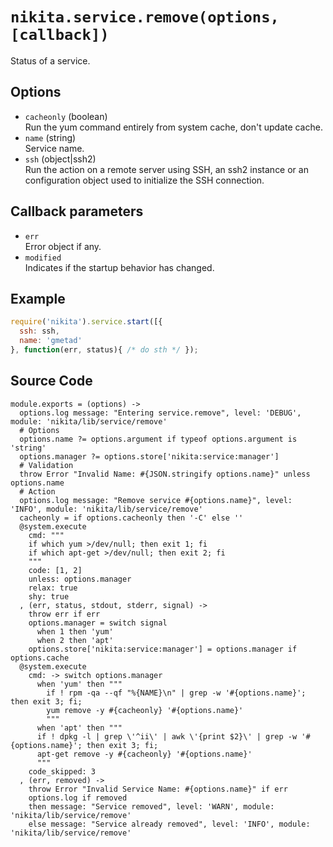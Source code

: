 
# `nikita.service.remove(options, [callback])`

Status of a service.

## Options

*   `cacheonly` (boolean)   
    Run the yum command entirely from system cache, don't update cache.   
*   `name` (string)   
    Service name.   
*   `ssh` (object|ssh2)   
    Run the action on a remote server using SSH, an ssh2 instance or an
    configuration object used to initialize the SSH connection.   

## Callback parameters

*   `err`   
    Error object if any.   
*   `modified`   
    Indicates if the startup behavior has changed.   

## Example

```js
require('nikita').service.start([{
  ssh: ssh,
  name: 'gmetad'
}, function(err, status){ /* do sth */ });
```

## Source Code

    module.exports = (options) ->
      options.log message: "Entering service.remove", level: 'DEBUG', module: 'nikita/lib/service/remove'
      # Options
      options.name ?= options.argument if typeof options.argument is 'string'
      options.manager ?= options.store['nikita:service:manager']
      # Validation
      throw Error "Invalid Name: #{JSON.stringify options.name}" unless options.name
      # Action
      options.log message: "Remove service #{options.name}", level: 'INFO', module: 'nikita/lib/service/remove'
      cacheonly = if options.cacheonly then '-C' else ''
      @system.execute
        cmd: """
        if which yum >/dev/null; then exit 1; fi
        if which apt-get >/dev/null; then exit 2; fi
        """
        code: [1, 2]
        unless: options.manager
        relax: true
        shy: true
      , (err, status, stdout, stderr, signal) ->
        throw err if err
        options.manager = switch signal
          when 1 then 'yum'
          when 2 then 'apt'
        options.store['nikita:service:manager'] = options.manager if options.cache
      @system.execute
        cmd: -> switch options.manager
          when 'yum' then """
            if ! rpm -qa --qf "%{NAME}\n" | grep -w '#{options.name}'; then exit 3; fi;
            yum remove -y #{cacheonly} '#{options.name}'
            """
          when 'apt' then """
          if ! dpkg -l | grep \'^ii\' | awk \'{print $2}\' | grep -w '#{options.name}'; then exit 3; fi;
          apt-get remove -y #{cacheonly} '#{options.name}'
          """
        code_skipped: 3
      , (err, removed) ->
        throw Error "Invalid Service Name: #{options.name}" if err
        options.log if removed
        then message: "Service removed", level: 'WARN', module: 'nikita/lib/service/remove'
        else message: "Service already removed", level: 'INFO', module: 'nikita/lib/service/remove'
        
